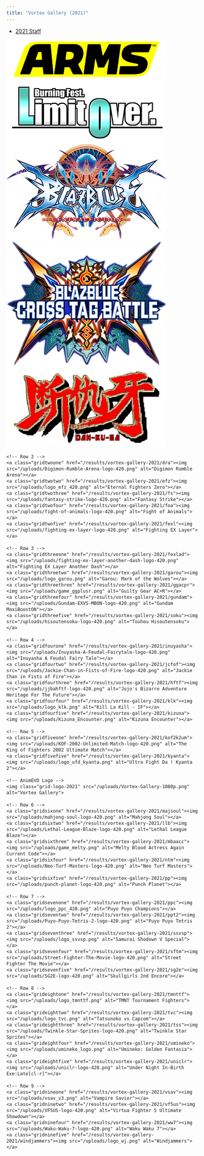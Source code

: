 ```yaml
---
title: "Vortex Gallery (2021)"
---
```

- [2021 Staff](/results/vortex-gallery-2021/staff)

<div class="gridcontainer">
	<!-- Row 1 -->
	<a class="gridoneone" href="/results/vortex-gallery-2021/arms"><img src="/uploads/arms-logo-420.png" alt="Arms"></a>
	<a class="gridonetwo" href="/results/vortex-gallery-2021/asuka"><img src="/uploads/asuka120lo-logo-420.png" alt="Asuka 120% LimitOver BURNING Fest"></a>
	<a class="gridonethree" href="/results/vortex-gallery-2021/bbcf"><img src="/uploads/logo_bbcf.png" alt="Blazblue Central Fiction"></a>
	<a class="gridonefour" href="/results/vortex-gallery-2021/bbtag"><img src="/uploads/bbtag-logo-420.png" alt="BlazBlue Cross Tag Battle"></a>
	<a class="gridonefive" href="/results/vortex-gallery-2021/dkg"><img src="/uploads/Dan-Ku-Ga-logo-420.png" alt="Dan-Ku-Ga"></a>

	<!-- Row 2 -->
	<a class="gridtwoone" href="/results/vortex-gallery-2021/dra"><img src="/uploads/Digimon-Rumble-Arena-logo-420.png" alt="Digimon Rumble Arena"></a>
	<a class="gridtwotwo" href="/results/vortex-gallery-2021/efz"><img src="/uploads/logo_efz_420.png" alt="Eternal Fighters Zero"></a>
	<a class="gridtwothree" href="/results/vortex-gallery-2021/fs"><img src="/uploads/fantasy-strike-logo-420.png" alt="Fantasy Strike"></a>
	<a class="gridtwofour" href="/results/vortex-gallery-2021/foa"><img src="/uploads/fight-of-animals-logo-420.png" alt="Fight of Animals"></a>
	<a class="gridtwofive" href="/results/vortex-gallery-2021/fexl"><img src="/uploads/fighting-ex-layer-logo-420.png" alt="Fighting EX Layer"></a>
	
	<!-- Row 3 -->
	<a class="gridthreeone" href="/results/vortex-gallery-2021/fexlad"><img src="/uploads/fighting-ex-layer-another-dash-logo-420.png" alt="Fighting EX Layer Another Dash"></a>
	<a class="gridthreetwo" href="/results/vortex-gallery-2021/garou"><img src="/uploads/logo_garou.png" alt="Garou: Mark of the Wolves"></a>
	<a class="gridthreethree" href="/results/vortex-gallery-2021/ggacpr"><img src="/uploads/game_ggplusr.png" alt="Guilty Gear AC+R"></a>
	<a class="gridthreefour" href="/results/vortex-gallery-2021/gundam"><img src="/uploads/Gundam-EXVS-MBON-logo-420.png" alt="Gundam MaxiBoostON"></a>
	<a class="gridthreefive" href="/results/vortex-gallery-2021/soku"><img src="/uploads/hisoutensoku-logo-420.png" alt="Touhou Hisoutensoku"></a>
		
	<!-- Row 4 -->
	<a class="gridfourone" href="/results/vortex-gallery-2021/inuyasha"><img src="/uploads/Inuyasha-A-Feudal-Fairytale-logo-420.png" alt="Inuyasha A Feudal Fairy Tale"></a>
	<a class="gridfourtwo" href="/results/vortex-gallery-2021/jcfof"><img src="/uploads/Jackie-Chan-in-Fists-of-Fire-logo-420.png" alt="Jackie Chan in Fists of Fire"></a>
	<a class="gridfourthree" href="/results/vortex-gallery-2021/hftf"><img src="/uploads/jjbahftf-logo-420.png" alt="Jojo's Bizarre Adventure Heritage For The Future"></a>
	<a class="gridfourfour" href="/results/vortex-gallery-2021/klk"><img src="/uploads/logo_klk.png" alt="Kill La Kill - IF"></a>
	<a class="gridfourfive" href="/results/vortex-gallery-2021/kizuna"><img src="/uploads/Kizuna_Encounter.png" alt="Kizuna Encounter"></a>
	
	<!-- Row 5 -->
	<a class="gridfiveone" href="/results/vortex-gallery-2021/kof2k2um"><img src="/uploads/KOF-2002-Unlimited-Match-logo-420.png" alt="The King of Fighters 2002 Ultimate Match"></a>
	<a class="gridfivefive" href="/results/vortex-gallery-2021/kyanta"><img src="/uploads/logo_ufd_kyanta.png" alt="Ultra Fight Da ! Kyanta 2"></a>
	
	<!-- AnimEVO Logo -->
	<img class="grid-logo-2021" src="/uploads/Vortex-Gallery-1080p.png" alt="Vortex Gallery"> 
	
	<!-- Row 6 -->
	<a class="gridsixone" href="/results/vortex-gallery-2021/majsoul"><img src="/uploads/mahjong-soul-logo-420.png" alt="Mahjong Soul"></a>
	<a class="gridsixtwo" href="/results/vortex-gallery-2021/llb"><img src="/uploads/Lethal-League-Blaze-logo-420.png" alt="Lethal League Blaze"></a>
	<a class="gridsixthree" href="/results/vortex-gallery-2021/mbaacc"><img src="/uploads/game_melty.png" alt="Melty Blood Actress Again Current Code"></a>
	<a class="gridsixfour" href="/results/vortex-gallery-2021/ntm"><img src="/uploads/Neo-Turf-Masters-logo-420.png" alt="Neo Turf Masters"></a>
	<a class="gridsixfive" href="/results/vortex-gallery-2021/pp"><img src="/uploads/punch-planet-logo-420.png" alt="Punch Planet"></a>	

	<!-- Row 7 -->
	<a class="gridsevenone" href="/results/vortex-gallery-2021/ppc"><img src="/uploads/logo_ppc_420.png" alt="Puyo Puyo Champions"></a>
	<a class="gridseventwo" href="/results/vortex-gallery-2021/ppt2"><img src="/uploads/Puyo-Puyo-Tetris-2-logo-420.png" alt="Puyo Puyo Tetris 2"></a>
	<a class="gridseventhree" href="/results/vortex-gallery-2021/ssvsp"><img src="/uploads/logo_ssvsp.png" alt="Samurai Shodown V Special"></a>
	<a class="gridsevenfour" href="/results/vortex-gallery-2021/sftm"><img src="/uploads/Street-Fighter-The-Movie-logo-420.png" alt="Street Fighter The Movie"></a>
	<a class="gridsevenfive" href="/results/vortex-gallery-2021/sg2e"><img src="/uploads/SG2E-logo-420.png" alt="Skullgirls 2nd Encore"></a>

	<!-- Row 8 -->
	<a class="grideightone" href="/results/vortex-gallery-2021/tmnttf"><img src="/uploads/logo_tmnttf.png" alt="TMNT Tournament Fighters"></a>
	<a class="grideighttwo" href="/results/vortex-gallery-2021/tvc"><img src="/uploads/logo_tvc.png" alt="Tatsunoko vs Capcom"></a>
	<a class="grideightthree" href="/results/vortex-gallery-2021/tss"><img src="/uploads/Twinkle-Star-Sprites-logo-420.png" alt="Twinkle Star Sprites"></a>
	<a class="grideightfour" href="/results/vortex-gallery-2021/umineko"><img src="/uploads/umineko_logo.png" alt="Umineko: Golden Fantasia"></a>
	<a class="grideightfive" href="/results/vortex-gallery-2021/uniclr"><img src="/uploads/uniclr-logo-420.png" alt="Under Night In-Birth Exe:Late[cl-r]"></a>
	
	<!-- Row 9 -->
	<a class="gridnineone" href="/results/vortex-gallery-2021/vsav"><img src="/uploads/vsav_v3.png" alt="Vampire Savior"></a>
	<a class="gridninetwo" href="/results/vortex-gallery-2021/vf5us"><img src="/uploads/VF5US-logo-420.png" alt="Virtua Fighter 5 Ultimate Showdown"></a>
	<a class="gridninefour" href="/results/vortex-gallery-2021/ww7"><img src="/uploads/Waku-Waku-7-logo-420.png" alt="Waku Waku 7"></a>
	<a class="gridninefive" href="/results/vortex-gallery-2021/windjammers"><img src="/uploads/logo_wj.png" alt="Windjammers"></a>

</div>